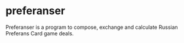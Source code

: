 preferanser
===========

Preferanser is a program to compose, exchange and calculate Russian Preferans Card game deals.
